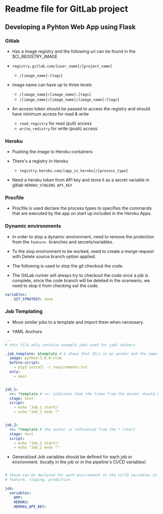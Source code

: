 # Readme file for GitLab project

## Developing a Pyhton Web App using Flask

### Gitlab

- Has a image registry and the following uri can be found in the $CI_REGISTRY_IMAGE

- `registry.gitlab.com/[user_name]/[project_name]`
    - `/[image_name]:[tags]`

- image name can have up to three levels
    - `/[image_name]/[image_name]:[tags]`
    - `/[image_name]/[image_name]/[image_name]:[tags]`

- An access token should be passed to access the registry and should have minimum access for read & write
    - `read_registry` for read (pull) access
    - `write_redistry` for write (push) access


### Heroku

- Pushing the image to Heroku containers

- There's a registry in Heroku
    - `registry.heroku.com/[app_in_heroku]/[process_type]`

- Need a heroku token from API key and store it as a secret variable in gitlab `HEROKU_STAGING_API_KEY`

### Procfile

- Procfile is used declare the process types to specifies the commands that are executed by the app on start up included in the Heroku Apps.


### Dynamic environments

- In order to stop a dynamic environment, need to remove the protection from the `feature-` branches and secrets/variables.
- To the stop environment to be worked, need to create a merge request with Delete source branch option applied.

- The following is used to stop the git checkout the code.
- The GitLab runner will always try to checkout the code once a job is complete, since the code branch will be deleted in the sceneario, we need to stop it from checking out the code.

```yml
variables:
    GIT_STRATEGY: none
```

### Job Templating

- Move similar jobs to a template and import them when necessary.

- YAML Anchors

```yml
---
# this file only contains example jobs used for yaml anchors

.job_template: &template # & shows that this is an anchor and the name of the anchor is `template`
  image: python:3.8.0-slim
  before-script:
    - pip3 install -r requirements.txt
  only:
    - main


job_1:
  <<: *template # <<: indicates that the lines from the anchor should be merged to this mapping.
  stage: test
  script:
    - echo "Job_1 starts"
    - echo "Job_1 ends !"


job_2:
  <<: *template # the anchor is referenced from the * (star)
  stage: test
  script:
    - echo "Job_2 starts"
    - echo "Job_2 ends !"
```

- Generalized Job variables should be defined for each job or environment. (locally in the job or in the pipeline's CI/CD variables)

```yml

# these can be declared for each environment in the CI/CD variables in the project settings
# feature, staging, production

job:
  variables:
    APP:
    HEROKU:
    HEROKU_API_KEY:
```